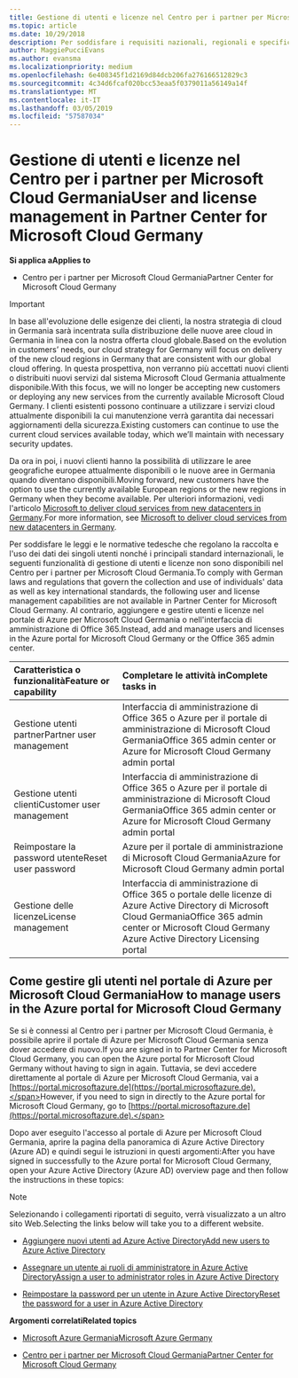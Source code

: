 ```yaml
---
title: Gestione di utenti e licenze nel Centro per i partner per Microsoft Cloud Germania | Centro per i partner per Microsoft Cloud Germania
ms.topic: article
ms.date: 10/29/2018
description: Per soddisfare i requisiti nazionali, regionali e specifici del settore che regolano la raccolta e l'utilizzo dei dati dei singoli utenti, le funzionalità di gestione degli utenti non sono disponibili nel Centro per i partner per Microsoft Cloud Germania. Al contrario, aggiungere e gestire gli utenti nel portale di Azure per Microsoft Cloud Germania.
author: MaggiePucciEvans
ms.author: evansma
ms.localizationpriority: medium
ms.openlocfilehash: 6e408345f1d2169d84dcb206fa276166512829c3
ms.sourcegitcommit: 4c34d6fcaf020bcc53eaa5f0379011a56149a14f
ms.translationtype: MT
ms.contentlocale: it-IT
ms.lasthandoff: 03/05/2019
ms.locfileid: "57587034"
---
```

# <a name="user-and-license-management-in-partner-center-for-microsoft-cloud-germany"></a><span data-ttu-id="1ba31-104">Gestione di utenti e licenze nel Centro per i partner per Microsoft Cloud Germania</span><span class="sxs-lookup"><span data-stu-id="1ba31-104">User and license management in Partner Center for Microsoft Cloud Germany</span></span>

<span data-ttu-id="1ba31-105">**Si applica a**</span><span class="sxs-lookup"><span data-stu-id="1ba31-105">**Applies to**</span></span>

-  <span data-ttu-id="1ba31-106">Centro per i partner per Microsoft Cloud Germania</span><span class="sxs-lookup"><span data-stu-id="1ba31-106">Partner Center for Microsoft Cloud Germany</span></span>

> [!IMPORTANT]
> <span data-ttu-id="1ba31-107">In base all'evoluzione delle esigenze dei clienti, la nostra strategia di cloud in Germania sarà incentrata sulla distribuzione delle nuove aree cloud in Germania in linea con la nostra offerta cloud globale.</span><span class="sxs-lookup"><span data-stu-id="1ba31-107">Based on the evolution in customers’ needs, our cloud strategy for Germany will focus on delivery of the new cloud regions in Germany that are consistent with our global cloud offering.</span></span> <span data-ttu-id="1ba31-108">In questa prospettiva, non verranno più accettati nuovi clienti o distribuiti nuovi servizi dal sistema Microsoft Cloud Germania attualmente disponibile.</span><span class="sxs-lookup"><span data-stu-id="1ba31-108">With this focus, we will no longer be accepting new customers or deploying any new services from the currently available Microsoft Cloud Germany.</span></span> <span data-ttu-id="1ba31-109">I clienti esistenti possono continuare a utilizzare i servizi cloud attualmente disponibili la cui manutenzione verrà garantita dai necessari aggiornamenti della sicurezza.</span><span class="sxs-lookup"><span data-stu-id="1ba31-109">Existing customers can continue to use the current cloud services available today, which we’ll maintain with necessary security updates.</span></span>
>  
> <span data-ttu-id="1ba31-110">Da ora in poi, i nuovi clienti hanno la possibilità di utilizzare le aree geografiche europee attualmente disponibili o le nuove aree in Germania quando diventano disponibili.</span><span class="sxs-lookup"><span data-stu-id="1ba31-110">Moving forward, new customers have the option to use the currently available European regions or the new regions in Germany when they become available.</span></span> <span data-ttu-id="1ba31-111">Per ulteriori informazioni, vedi l'articolo [Microsoft to deliver cloud services from new datacenters in Germany](https://news.microsoft.com/europe/2018/08/31/microsoft-to-deliver-cloud-services-from-new-datacentres-in-germany-in-2019-to-meet-evolving-customer-needs/).</span><span class="sxs-lookup"><span data-stu-id="1ba31-111">For more information, see [Microsoft to deliver cloud services from new datacenters in Germany](https://news.microsoft.com/europe/2018/08/31/microsoft-to-deliver-cloud-services-from-new-datacentres-in-germany-in-2019-to-meet-evolving-customer-needs/).</span></span>

<span data-ttu-id="1ba31-112">Per soddisfare le leggi e le normative tedesche che regolano la raccolta e l'uso dei dati dei singoli utenti nonché i principali standard internazionali, le seguenti funzionalità di gestione di utenti e licenze non sono disponibili nel Centro per i partner per Microsoft Cloud Germania.</span><span class="sxs-lookup"><span data-stu-id="1ba31-112">To comply with German laws and regulations that govern the collection and use of individuals' data as well as key international standards, the following user and license management capabilities are not available in Partner Center for Microsoft Cloud Germany.</span></span> <span data-ttu-id="1ba31-113">Al contrario, aggiungere e gestire utenti e licenze nel portale di Azure per Microsoft Cloud Germania o nell'interfaccia di amministrazione di Office 365.</span><span class="sxs-lookup"><span data-stu-id="1ba31-113">Instead, add and manage users and licenses in the Azure portal for Microsoft Cloud Germany or the Office 365 admin center.</span></span>

<span data-ttu-id="1ba31-114">Caratteristica o funzionalità</span><span class="sxs-lookup"><span data-stu-id="1ba31-114">Feature or capability</span></span> | <span data-ttu-id="1ba31-115">Completare le attività in</span><span class="sxs-lookup"><span data-stu-id="1ba31-115">Complete tasks in</span></span>
:--- | :---
<span data-ttu-id="1ba31-116">Gestione utenti partner</span><span class="sxs-lookup"><span data-stu-id="1ba31-116">Partner user management</span></span> | <span data-ttu-id="1ba31-117">Interfaccia di amministrazione di Office 365 o Azure per il portale di amministrazione di Microsoft Cloud Germania</span><span class="sxs-lookup"><span data-stu-id="1ba31-117">Office 365 admin center or Azure for Microsoft Cloud Germany admin portal</span></span>
<span data-ttu-id="1ba31-118">Gestione utenti clienti</span><span class="sxs-lookup"><span data-stu-id="1ba31-118">Customer user management</span></span> | <span data-ttu-id="1ba31-119">Interfaccia di amministrazione di Office 365 o Azure per il portale di amministrazione di Microsoft Cloud Germania</span><span class="sxs-lookup"><span data-stu-id="1ba31-119">Office 365 admin center or Azure for Microsoft Cloud Germany admin portal</span></span>
<span data-ttu-id="1ba31-120">Reimpostare la password utente</span><span class="sxs-lookup"><span data-stu-id="1ba31-120">Reset user password</span></span> | <span data-ttu-id="1ba31-121">Azure per il portale di amministrazione di Microsoft Cloud Germania</span><span class="sxs-lookup"><span data-stu-id="1ba31-121">Azure for Microsoft Cloud Germany admin portal</span></span>
<span data-ttu-id="1ba31-122">Gestione delle licenze</span><span class="sxs-lookup"><span data-stu-id="1ba31-122">License management</span></span> | <span data-ttu-id="1ba31-123">Interfaccia di amministrazione di Office 365 o portale delle licenze di Azure Active Directory di Microsoft Cloud Germania</span><span class="sxs-lookup"><span data-stu-id="1ba31-123">Office 365 admin center or Microsoft Cloud Germany Azure Active Directory Licensing portal</span></span>

## <a name="how-to-manage-users-in-the-azure-portal-for-microsoft-cloud-germany"></a><span data-ttu-id="1ba31-124">Come gestire gli utenti nel portale di Azure per Microsoft Cloud Germania</span><span class="sxs-lookup"><span data-stu-id="1ba31-124">How to manage users in the Azure portal for Microsoft Cloud Germany</span></span> 

<span data-ttu-id="1ba31-125">Se si è connessi al Centro per i partner per Microsoft Cloud Germania, è possibile aprire il portale di Azure per Microsoft Cloud Germania senza dover accedere di nuovo.</span><span class="sxs-lookup"><span data-stu-id="1ba31-125">If you are signed in to Partner Center for Microsoft Cloud Germany, you can open the Azure portal for Microsoft Cloud Germany without having to sign in again.</span></span> <span data-ttu-id="1ba31-126">Tuttavia, se devi accedere direttamente al portale di Azure per Microsoft Cloud Germania, vai a [https://portal.microsoftazure.de](https://portal.microsoftazure.de).</span><span class="sxs-lookup"><span data-stu-id="1ba31-126">However, if you need to sign in directly to the Azure portal for Microsoft Cloud Germany, go to [https://portal.microsoftazure.de](https://portal.microsoftazure.de).</span></span> 

<span data-ttu-id="1ba31-127">Dopo aver eseguito l'accesso al portale di Azure per Microsoft Cloud Germania, aprire la pagina della panoramica di Azure Active Directory (Azure AD) e quindi segui le istruzioni in questi argomenti:</span><span class="sxs-lookup"><span data-stu-id="1ba31-127">After you have signed in successfully to the Azure portal for Microsoft Cloud Germany, open your Azure Active Directory (Azure AD) overview page and then follow the instructions in these topics:</span></span>

> [!NOTE]  
> <span data-ttu-id="1ba31-128">Selezionando i collegamenti riportati di seguito, verrà visualizzato a un altro sito Web.</span><span class="sxs-lookup"><span data-stu-id="1ba31-128">Selecting the links below will take you to a different website.</span></span> 

-  [<span data-ttu-id="1ba31-129">Aggiungere nuovi utenti ad Azure Active Directory</span><span class="sxs-lookup"><span data-stu-id="1ba31-129">Add new users to Azure Active Directory</span></span>](https://docs.microsoft.com/azure/active-directory/active-directory-users-create-azure-portal)

-  [<span data-ttu-id="1ba31-130">Assegnare un utente ai ruoli di amministratore in Azure Active Directory</span><span class="sxs-lookup"><span data-stu-id="1ba31-130">Assign a user to administrator roles in Azure Active Directory</span></span>](https://docs.microsoft.com/azure/active-directory/active-directory-users-assign-role-azure-portal)

-  [<span data-ttu-id="1ba31-131">Reimpostare la password per un utente in Azure Active Directory</span><span class="sxs-lookup"><span data-stu-id="1ba31-131">Reset the password for a user in Azure Active Directory</span></span>](https://docs.microsoft.com/azure/active-directory/active-directory-users-reset-password-azure-portal)

<span data-ttu-id="1ba31-132">**Argomenti correlati**</span><span class="sxs-lookup"><span data-stu-id="1ba31-132">**Related topics**</span></span>

-  [<span data-ttu-id="1ba31-133">Microsoft Azure Germania</span><span class="sxs-lookup"><span data-stu-id="1ba31-133">Microsoft Azure Germany</span></span>](https://azure.microsoft.com/en-us/global-infrastructure/germany/)

-  [<span data-ttu-id="1ba31-134">Centro per i partner per Microsoft Cloud Germania</span><span class="sxs-lookup"><span data-stu-id="1ba31-134">Partner Center for Microsoft Cloud Germany</span></span>](partner-center-for-microsoft-cloud-germany.md)


